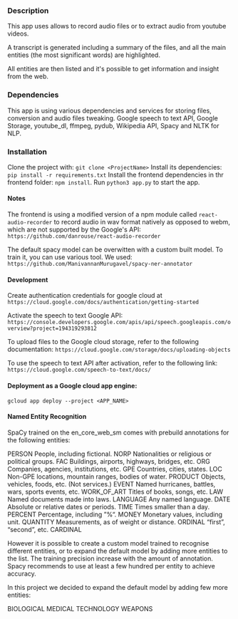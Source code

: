 ### Description

This app uses allows to record audio files or to extract audio from youtube videos.

A transcript is generated including a summary of the files, and all the main entities (the most significant words) are highlighted.

All entities are then listed and it's possible to get information and insight from the web.

### Dependencies

This app is using various dependencies and services for storing files, conversion and audio files tweaking.
Google speech to text API, Google Storage, youtube_dl, ffmpeg, pydub, Wikipedia API, Spacy and NLTK for NLP.

### Installation

Clone the project with: `git clone <ProjectName>` 
Install its dependencies: `pip install -r requirements.txt` 
Install the frontend dependencies in thr frontend folder: `npm install`.
Run `python3 app.py` to start the app.

#### Notes

The frontend is using a modified version of a npm module called `react-audio-recorder` to record audio in wav format natively as opposed to webm, which are not supported by the Google's API: `https://github.com/danrouse/react-audio-recorder`

The default spacy model can be overwitten with a custom built model.
To train it, you can use various tool. We used: `https://github.com/ManivannanMurugavel/spacy-ner-annotator`

#### Development
Create authentication credentials for google cloud at `https://cloud.google.com/docs/authentication/getting-started`

Activate the speech to text Google API: `https://console.developers.google.com/apis/api/speech.googleapis.com/overview?project=194319293812`

To upload files to the Google cloud storage, refer to the following documentation:
`https://cloud.google.com/storage/docs/uploading-objects`

To use the speech to text API after activation, refer to the following link:
`https://cloud.google.com/speech-to-text/docs/`

#### Deployment as a Google cloud app engine:
`gcloud app deploy --project <APP_NAME>`

#### Named Entity Recognition

SpaCy trained on the en_core_web_sm comes with prebuild annotations for the following entities:

PERSON	    People, including fictional.
NORP	      Nationalities or religious or political groups.
FAC	        Buildings, airports, highways, bridges, etc.
ORG	        Companies, agencies, institutions, etc.
GPE	        Countries, cities, states.
LOC	        Non-GPE locations, mountain ranges, bodies of water.
PRODUCT	    Objects, vehicles, foods, etc. (Not services.)
EVENT	      Named hurricanes, battles, wars, sports events, etc.
WORK_OF_ART	Titles of books, songs, etc.
LAW	        Named documents made into laws.
LANGUAGE	  Any named language.
DATE	      Absolute or relative dates or periods.
TIME	      Times smaller than a day.
PERCENT	    Percentage, including ”%“.
MONEY	      Monetary values, including unit.
QUANTITY	  Measurements, as of weight or distance.
ORDINAL	    “first”, “second”, etc.
CARDINAL

However it is possible to create a custom model trained to recognise different entities, or to expand the default model by adding more entities to the list.
The training precision increase with the amount of annotation. Spacy recommends to use at least a few hundred per entity to achieve accuracy.

In this project we decided to expand the default model by adding few more entities:

BIOLOGICAL
MEDICAL
TECHNOLOGY
WEAPONS
